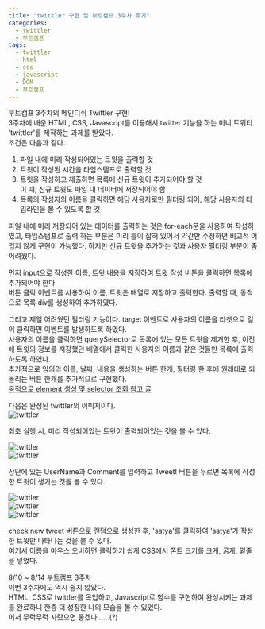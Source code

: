 ```yaml
---
title: "twittler 구현 및 부트캠프 3주차 후기"
categories:
  - twittler
  - 부트캠프
tags:
  - twittler
  - html
  - css
  - javascript
  - DOM
  - 부트캠프
---
```


부트캠프 3주차의 메인디쉬 Twittler 구현!  
3주차에 배운 HTML, CSS, Javascript를 이용해서 twitter 기능을 하는 미니 트위터 'twittler'를 제작하는 과제를 받았다.  
조건은 다음과 같다.  

1. 파일 내에 미리 작성되어있는 트윗을 출력할 것  
2. 트윗이 작성된 시간을 타임스탬프로 출력할 것  
3. 트윗을 작성하고 제출하면 목록에 신규 트윗이 추가되어야 할 것  
이 때, 신규 트윗도 파일 내 데이터에 저장되어야 함  
4. 목록의 작성자의 이름을 클릭하면 해당 사용자로만 필터링 되어, 해당 사용자의 타임라인을 볼 수 있도록 할 것  

파일 내에 미리 저장되어 있는 데이터를 출력하는 것은 for-each문을 사용하여 작성하였고, 타임스탬프로 출력 하는 부분은 미리 틀이 잡혀 있어서 약간만 수정하면 비교적 어렵지 않게 구현이 가능했다. 하지만 신규 트윗을 추가하는 것과 사용자 필터링 부분이 좀 어려웠다.  

먼저 input으로 작성한 이름, 트윗 내용을 저장하여 트윗 작성 버튼을 클릭하면 목록에 추가되어야 한다.  
버튼 클릭 이벤트를 사용하여 이름, 트윗은 배열로 저장하고 출력한다. 출력할 때, 동적으로 목록 div를 생성하여 추가하였다.  

그리고 제일 어려웠던 필터링 기능이다. target 이벤트로 사용자의 이름을 타겟으로 걸어 클릭하면 이벤트를 발생하도록 하였다.  
사용자의 이름을 클릭하면 querySelector로 목록에 있는 모든 트윗을 제거한 후, 이전에 트윗의 정보를 저장했던 배열에서 클릭한 사용자의 이름과 같은 것들만 목록에 출력하도록 하였다.  
추가적으로 임의의 이름, 날짜, 내용을 생성하는 버튼 한개, 필터링 한 후에 원래대로 되돌리는 버튼 한개를 추가적으로 구현했다.  
[동적으로 element 생성 및 selector 조회 참고 글](https://nemotaek.github.io/NemoNote/dom/DOM/)  

다음은 완성된 twittler의 이미지이다.  
![twittler](/NemoNote/assets/img/twittler1.png)  

최초 실행 시, 미리 작성되어있는 트윗이 출력되어있는 것을 볼 수 있다.  

![twittler](/NemoNote/assets/img/twittler2.png)  
![twittler](/NemoNote/assets/img/twittler3.png)  

상단에 있는 UserName과 Comment를 입력하고 Tweet! 버튼을 누르면 목록에 작성한 트윗이 생기는 것을 볼 수 있다.  

![twittler](/NemoNote/assets/img/twittler4.png)  
![twittler](/NemoNote/assets/img/twittler5.png)  
![twittler](/NemoNote/assets/img/twittler6.png)  

check new tweet 버튼으로 랜덤으로 생성한 후, 'satya'를 클릭하여 'satya'가 작성한 트윗만 나타나는 것을 볼 수 있다.  
여기서 이름을 마우스 오버하면 클릭하기 쉽게 CSS에서 폰트 크기를 크게, 굵게, 밑줄을 넣었다.  

8/10 ~ 8/14 부트캠프 3주차  
이번 3주차에도 역시 쉽지 않았다.  
HTML, CSS로 twittler를 목업하고, Javascript로 함수를 구현하여 완성시키는 과제를 완료하니 한층 더 성장한 나의 모습을 볼 수 있었다.  
어서 무럭무럭 자랐으면 좋겠다......(?)
